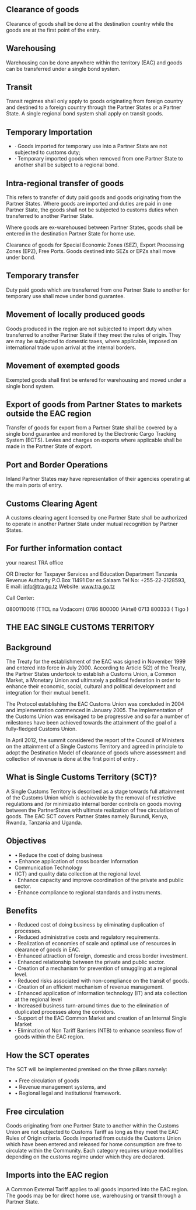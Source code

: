 ## Clearance of goods

Clearance  of  goods  shall  be  done  at  the  destination country while the goods are at the first point of the entry.

## Warehousing

Warehousing can be done anywhere within the territory (EAC) and goods can be transferred under a single bond system.

## Transit

Transit  regimes  shall  only  apply  to  goods  originating from foreign country and destined to a foreign country through the Partner States or a Partner State. A single regional bond system shall apply on transit goods.

## Temporary Importation

- ·    Goods imported for temporary use into a Partner State are not subjected to customs duty;
- ·   Temporary imported goods when removed from one Partner State to another shall be subject to a regional bond.

## Intra-regional transfer of goods

This  refers  to  transfer  of  duty  paid  goods  and  goods originating  from  the  Partner  States.  Where  goods  are imported and duties are paid in one Partner State, the goods  shall  not  be  subjected  to  customs  duties  when transferred to another Partner State.

Where goods are ex-warehoused between Partner States, goods shall be entered in the destination Partner State for home use.

Clearance of goods for Special Economic Zones (SEZ), Export Processing Zones (EPZ), Free Ports. Goods destined into SEZs or EPZs shall move under bond.

## Temporary transfer

Duty paid goods which are transferred from one Partner State  to  another  for  temporary  use  shall  move  under bond guarantee.

## Movement of locally produced goods

Goods  produced  in  the  region  are  not  subjected  to import duty when transferred to another Partner State if they meet the rules of origin. They are may be subjected to domestic taxes, where applicable, imposed on international trade upon arrival at the internal borders.

## Movement of exempted goods

Exempted goods shall first be entered for warehousing and moved under a single bond system.

## Export of goods from Partner States to markets outside the EAC region

Transfer of goods for export from a Partner State shall be covered by a single bond guarantee and monitored by the Electronic Cargo Tracking System (ECTS). Levies and charges on exports where applicable shall be made in the Partner State of export.

## Port and Border Operations

Inland Partner States may have representation of their agencies operating at the main ports of entry.

## Customs Clearing Agent

A customs clearing agent licensed by one Partner State shall  be  authorized to operate in another Partner State under mutual recognition by Partner States.

## For further information contact

your nearest TRA office

OR Director for Taxpayer Services and Education Department Tanzania Revenue Authority P.O.Box 11491 Dar es Salaam Tel No: +255-22-2128593, E mail: info@tra.go.tz Website: www.tra.go.tz

Call Center:

0800110016 (TTCL na Vodacom) 0786 800000 (Airtel) 0713 800333 ( Tigo )

<!-- image -->

<!-- image -->

## THE EAC SINGLE CUSTOMS TERRITORY

<!-- image -->

## Background

The Treaty for the establishment of the EAC was signed in November  1999  and  entered  into  force  in  July  2000. According  to Article  5(2)  of  the  Treaty,  the  Partner  States undertook to establish  a Customs Union, a Common Market, a  Monetary  Union  and   ultimately  a  political  federation  in order to enhance their economic, social, cultural and political development and integration for their   mutual benefit.

The  Protocol  establishing  the  EAC  Customs  Union  was concluded  in  2004  and  implementation  commenced  in January 2005. The implementation of the Customs Union was envisaged to be progressive  and  so  far  a  number  of  milestones  have  been  achieved towards the attainment of the goal of a fully-fledged Customs Union.

In  April 2012, the summit considered the report of the Council of Ministers on the attainment of a Single Customs Territory and  agreed  in  principle  to  adopt  the  Destination  Model  of clearance  of  goods  where  assessment  and  collection  of revenue is done at the  first point of entry .

## What is Single Customs Territory (SCT)?

A Single Customs Territory is described as a stage towards full  attainment  of  the  Customs  Union  which  is  achievable by the removal of restrictive regulations and /or minimizatio internal border  controls  on  goods  moving  between  the PartnerStates with ultimate realization of free circulation of goods. The EAC SCT covers Partner States namely Burundi, Kenya, Rwanda, Tanzania and Uganda.

## Objectives

- •   Reduce the cost of doing business
- •   Enhance application of cross boarder Information
- Communication Technology
- (ICT)  and  quality  data  collection  at  the  regional  level.
- ·    Enhance capacity and improve coordination of the private and public sector.
- ·    Enhance compliance to regional standards and instruments.

## Benefits

- · Reduced cost of doing business by eliminating duplication of processes.
- ·    Reduced    administrative costs and regulatory requirements.
- ·   Realization of economies of scale and optimal use of resources  in clearance of goods in EAC.
- ·  Enhanced attraction of foreign, domestic and cross border investment.
- ·   Enhanced relationship between the private and public sector.
- ·   Creation of a mechanism for prevention of smuggling at a regional level.
- ·  Reduced risks associated with non-compliance on the transit of goods.
- ·   Creation of an efficient mechanism of revenue management.
- ·   Enhanced application of information technology (IT) and   ata  collection at the regional level
- · Increased business turn-around times due to the elimination of duplicated processes along the corridors.
- · Support of the EAC Common Market and creation of an Internal Single Market
- · Elimination of Non Tariff Barriers (NTB) to enhance seamless flow of goods within the EAC region.

<!-- image -->

## How the SCT operates

The SCT will be implemented premised on the three pillars namely:

- • Free circulation of goods
- •   Revenue management systems, and
- •   Regional legal and institutional framework.

## Free circulation

Goods originating from one Partner State to another within the Customs Union are not subjected to Customs Tariff as long as they  meet  the  EAC Rules of Origin criteria. Goods imported from outside the Customs Union which have been entered and released  for  home  consumption  are  free  to  circulate  within the  Community.  Each  category  requires  unique  modalities depending on the customs regime under which they are declared.

## Imports into the EAC region

A Common External Tariff applies to all goods imported into the EAC region. The goods may be for direct home use, warehousing or transit through a Partner State.